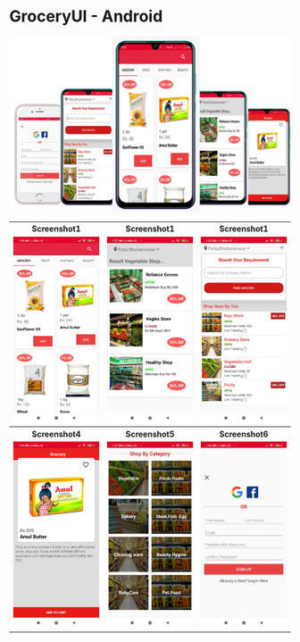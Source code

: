 # GroceryUI - Android


![](https://github.com/KulkarniAtharva/GroceryUI-Android/blob/master/Screenshots/screenshot0.jpg)


<table>
  <tr>
    <th>Screenshot1</th>
    <th>Screenshot1</th>
    <th>Screenshot1</th>
  </tr>
  
   <tr>
    <td><img src="https://github.com/KulkarniAtharva/GroceryUI-Android/blob/master/Screenshots/screenshot1.jpg"></td>
    <td><img src="https://github.com/KulkarniAtharva/GroceryUI-Android/blob/master/Screenshots/screenshot2.jpg"></td>
    <td><img src="https://github.com/KulkarniAtharva/GroceryUI-Android/blob/master/Screenshots/screenshot3.jpg"></td>
  </tr>
  
  <tr>
    <th>Screenshot4</th>
    <th>Screenshot5</th>
    <th>Screenshot6</th>
  </tr>
  
   <tr>
    <td><img src="https://github.com/KulkarniAtharva/GroceryUI-Android/blob/master/Screenshots/screenshot4.jpg"></td>
    <td><img src="https://github.com/KulkarniAtharva/GroceryUI-Android/blob/master/Screenshots/screenshot5.jpg"></td>
    <td><img src="https://github.com/KulkarniAtharva/GroceryUI-Android/blob/master/Screenshots/screenshot6.jpg"></td>
  </tr>
</table>



